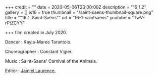 +++
credit = ""
date = 2020-05-06T23:00:00Z
description = "16:1.2"
gallery = []
is16 = true
thumbnail = "/saint-saens-thumbnail-square.png"
title = "\"16:1. Saint-Saëns\""
url = "16-1-saintsaens"
youtube = "TwV-rPtZCYY"

+++
film created in July 2020.

Dancer : Kayla-Maree Tarantolo.

Choreographer : Constant Vigier.

Music : Saint-Saens' Carnival of the Animals.

Editor : [Jamiel Laurence.](https://www.jamiellaurence.com/)